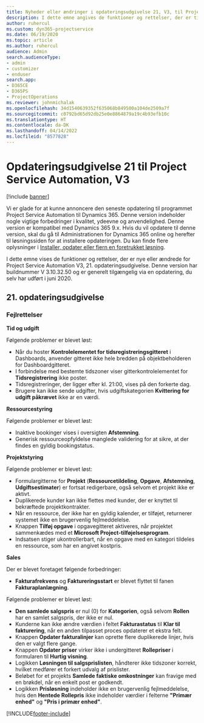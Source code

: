 ```yaml
---
title: Nyheder eller ændringer i opdateringsudgivelse 21, V3, til Project Service Automation
description: I dette emne angives de funktioner og rettelser, der er tilgængelige til Project Service Automation, opdateringsudgivelse 21, V3.
author: ruhercul
ms.custom: dyn365-projectservice
ms.date: 06/19/2020
ms.topic: article
ms.author: ruhercul
audience: Admin
search.audienceType:
- admin
- customizer
- enduser
search.app:
- D365CE
- D365PS
- ProjectOperations
ms.reviewer: johnmichalak
ms.openlocfilehash: 34d1540639352f635068b849500a104de2509a7f
ms.sourcegitcommit: c0792bd65d92db25e0e8864879a19c4b93efb10c
ms.translationtype: HT
ms.contentlocale: da-DK
ms.lasthandoff: 04/14/2022
ms.locfileid: "8577828"
---
```

# <a name="project-service-automation-update-release-21-v3"></a>Opdateringsudgivelse 21 til Project Service Automation, V3

[!include [banner](../includes/psa-now-project-operations.md)]

Vi er glade for at kunne annoncere den seneste opdatering til programmet Project Service Automation til Dynamics 365. Denne version indeholder nogle vigtige forbedringer i kvalitet, ydeevne og anvendelighed. Denne version er kompatibel med Dynamics 365 9.x. Hvis du vil opdatere til denne version, skal du gå til Administrationen for Dynamics 365 online og herefter til løsningssiden for at installere opdateringen. Du kan finde flere oplysninger i [Installer, opdater eller fjern en foretrukket løsning](/power-platform/admin/install-remove-preferred-solution).

I dette emne vises de funktioner og rettelser, der er nye eller ændrede for Project Service Automation V3, 21. opdateringsudgivelse. Denne version har buildnummer V 3.10.32.50 og er generelt tilgængelig via en opdatering, du selv har udført i juni 2020.

## <a name="update-release-21"></a>21. opdateringsudgivelse

### <a name="bug-fixes"></a>Fejlrettelser

**Tid og udgift**

Følgende problemer er blevet løst:

- Når du hoster **Kontrolelementet for tidsregistreringsgitteret** i Dashboards, anvender gitteret ikke hele bredden på objektbeholderen for Dashboardgitteret.
- I forbindelse med bestemte tidszoner viser gitterkontrolelementet for **Tidsregistrering** ikke poster.
- Tidsregistreringer, der ligger efter kl. 21:00, vises på den forkerte dag.
- Brugere kan ikke sende udgifter, hvis udgiftskategorien **Kvittering for udgift påkrævet** ikke ar en værdi.

**Ressourcestyring**

Følgende problemer er blevet løst:

- Inaktive bookinger vises i oversigten **Afstemning**.
- Generisk ressourceopfyldelse manglede validering for at sikre, at der findes en gyldig bookingstatus.

**Projektstyring**

Følgende problemer er blevet løst:

- Formulargitterne for **Projekt** (**Ressourcetildeling**, **Opgave**, **Afstemning**, **Udgiftsestimater**) er fortsat redigerbare, også selvom et projekt ikke er aktivt.
- Duplikerede kunder kan ikke flettes med kunder, der er knyttet til bekræftede projektkontrakter.
- Når en ressource, der ikke har en gyldig kalender, er tilføjet, returnerer systemet ikke en brugervenlig fejlmeddelelse.
- Knappen **Tilføj opgave** i opgavegitteret aktiveres, når projektet sammenkædes med et **Microsoft Project-tilføjelsesprogram**.
- Indsatsen stiger ukontrollerbart, når en opgave med en kategori tildeles en ressource, som har en angivet kostpris.

**Sales**

Der er blevet foretaget følgende forbedringer:

- **Fakturafrekvens** og **Faktureringsstart** er blevet flyttet til fanen **Fakturaplanlægning**.

Følgende problemer er blevet løst:

- **Den samlede salgspris** er nul (0) for **Kategorien**, også selvom **Rollen** har en samlet salgspris, der ikke er nul.
- Kunderne kan ikke ændre værdien i feltet **Fakturastatus** til **Klar til fakturering**, når en anden tilpasset proces opdaterer et ekstra felt.
- Knappen **Opdater fakturalinjer** kan oprette flere duplikerede linjer, hvis den er valgt flere gange.
- Knappen **Opdater priser** virker ikke i undergitteret **Rollepriser** i formularen til **Hurtig visning**.
- Logikken **Løsningen til salgsprislisten**, håndterer ikke tidszoner korrekt, hvilket medfører et forkert udvalg af prislister.
- Beløbet for et projekts **Samlede faktiske omkostninger** kan fravige med en brøkdel, når en enkelt post er godkendt.
- Logikken **Prisløsning** indeholder ikke en brugervenlig fejlmeddelelse, hvis den **Hentede Rollepris** ikke indeholder værdier i felterne **"Primær enhed"** og **"Pris i primær enhed"**.


[!INCLUDE[footer-include](../includes/footer-banner.md)]
